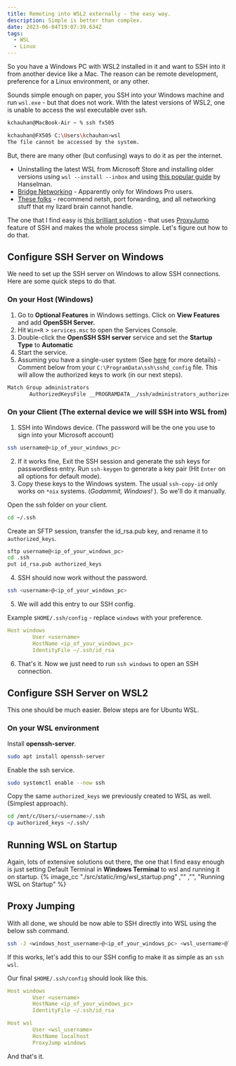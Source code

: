 ```yaml
---
title: Remoting into WSL2 externally - the easy way.
description: Simple is better than complex.
date: 2023-06-04T19:07:39.634Z
tags:
  - WSL
  - Linux
---
```

So you have a Windows PC with WSL2 installed in it and want to SSH into it from another device like a Mac. The reason can be remote development, preference for a Linux environment, or any other. 

Sounds simple enough on paper, you SSH into your Windows machine and run `wsl.exe` - but that does not work. With the latest versions of WSL2, one is unable to access the wsl executable over ssh.

```bash
kchauhan@MacBook-Air ~ % ssh fx505

kchauhan@FX505 C:\Users\kchauhan>wsl
The file cannot be accessed by the system.
```

But, there are many other (but confusing) ways to do it as per the internet.

* Uninstalling the latest WSL from Microsoft Store and installing older versions using `wsl --install --inbox` and using [this popular guide](https://www.hanselman.com/blog/the-easy-way-how-to-ssh-into-bash-and-wsl2-on-windows-10-from-an-external-machine) by Hanselman.
* [Bridge Networking](<[https://randombytes.substack.com/p/bridged-networking-under-wsl](https://randombytes.substack.com/p/bridged-networking-under-wsl> "https\://randombytes.substack.com/p/bridged-networking-under-wsl") - Apparently only for Windows Pro users.
* [These folks](https://stackoverflow.com/questions/61002681/connecting-to-wsl2-server-via-local-network) - recommend netsh, port forwarding, and all networking stuff that my lizard brain cannot handle. 

The one that I find easy is [this brilliant solution](https://superuser.com/a/1763873 "https\://superuser.com/a/1763873") - that uses [ProxyJump](https://www.redhat.com/sysadmin/ssh-proxy-bastion-proxyjump) feature of SSH and makes the whole process simple. Let's figure out how to do that. 

## Configure SSH Server on Windows

We need to set up the SSH server on Windows to allow SSH connections. Here are some quick steps to do that.

### On your Host (Windows)

1. Go to **Optional Features** in Windows settings. Click on **View Features** and add **OpenSSH Server.**
2. Hit `Win+R` > `services.msc` to open the Services Console.
3. Double-click the **OpenSSH SSH server** service and set the **Startup Type** to **Automatic**
4. Start the service.
5. Assuming you have a single-user system (See [here](https://superuser.com/a/1651276) for more details) - Comment below from your `C:\ProgramData\ssh\sshd_config` file. This will allow the authorized keys to work (in our next steps).

```bash
Match Group administrators
       AuthorizedKeysFile __PROGRAMDATA__/ssh/administrators_authorized_keys
```

### On your Client (The external device we will SSH into WSL from)

1. SSH into Windows device. (The password will be the one you use to sign into your Microsoft account)

```bash
ssh username@<ip_of_your_windows_pc> 
```

2. If it works fine, Exit the SSH session and generate the ssh keys for passwordless entry.  Run `ssh-keygen` to generate a key pair (Hit `Enter` on all options for default mode).
3. Copy these keys to the Windows system. The usual `ssh-copy-id` only works on `*nix` systems. (*Godammit, Windows!* ). So we'll do it manually.

Open the ssh folder on your client.

```bash
cd ~/.ssh
```

Create an SFTP session, transfer the id_rsa.pub key, and rename it to `authorized_keys`.

```bash
sftp username@<ip_of_your_windows_pc> 
cd .ssh
put id_rsa.pub authorized_keys
```

4. SSH should now work without the password.

```bash
ssh <username>@<ip_of_your_windows_pc> 
```

5. We will add this entry to our SSH config.

Example `$HOME/.ssh/config` - replace `windows` with your preference.

```yaml
Host windows
        User <username>
        HostName <ip_of_your_windows_pc> 
        IdentityFile ~/.ssh/id_rsa
```

6. That's it. Now we just need to run `ssh windows` to open an SSH connection.

## Configure SSH Server on WSL2

This one should be much easier. Below steps are for Ubuntu WSL. 

### On your WSL environment

Install **openssh-server**.

```bash
sudo apt install openssh-server
```

Enable the ssh service.

```bash
sudo systemctl enable --now ssh
```

Copy the same `authorized_keys` we previously created to WSL as well. (Simplest approach).

```bash
cd /mnt/c/Users/<username>/.ssh
cp authorized_keys ~/.ssh/
```

## Running WSL on Startup

Again, lots of extensive solutions out there, the one that I find easy enough is just setting Default Terminal in **Windows Terminal** to wsl and running it on startup.
{% image_cc "./src/static/img/wsl_startup.png" ,"" ,"", "Running WSL on Startup" %}

## Proxy Jumping

With all done, we should be now able to SSH directly into WSL using the below ssh command.

```bash
ssh -J <windows_host_username>@<ip_of_your_windows_pc> <wsl_username>@localhost
```

If this works, let's add this to our SSH config to make it as simple as an `ssh wsl`.

Our final `$HOME/.ssh/config` should look like this.

```yaml
Host windows
        User <username>
        HostName <ip_of_your_windows_pc> 
        IdentityFile ~/.ssh/id_rsa

Host wsl
		User <wsl_username>
        HostName localhost
        ProxyJump windows
```

And that's it.